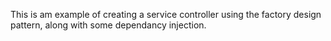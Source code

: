 This is am example of creating a service controller using the factory design pattern, along with some dependancy injection.
